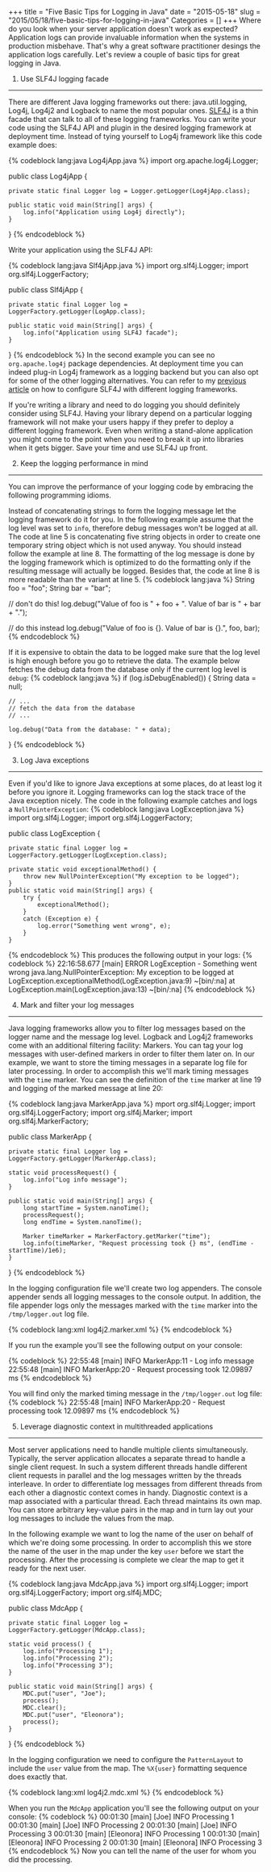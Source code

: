 +++
title = "Five Basic Tips for Logging in Java"
date = "2015-05-18"
slug = "2015/05/18/five-basic-tips-for-logging-in-java"
Categories = []
+++
Where do you look when your server application doesn't work as expected? Application logs can provide invaluable information when the systems in production misbehave. That's why a great software practitioner desings the application logs carefully. Let's review a couple of basic tips for great logging in Java.

<!-- more -->

1) Use SLF4J logging facade
---------------------------
There are different Java logging frameworks out there: java.util.logging, Log4j, Log4j2 and Logback to name the most popular ones. [SLF4J](http://www.slf4j.org/ "Simple Logging Facade for Java (SLF4J)") is a thin facade that can talk to all of these logging frameworks. You can write your code using the SLF4J API and plugin in the desired logging framework at deployment time. Instead of tying yourself to Log4j framework like this code example does:

{% codeblock lang:java Log4jApp.java %}
import org.apache.log4j.Logger;

public class Log4jApp {

	private static final Logger log = Logger.getLogger(Log4jApp.class);

	public static void main(String[] args) {
		log.info("Application using Log4j directly");
	}
}
{% endcodeblock %}

Write your application using the SLF4J API:

{% codeblock lang:java Slf4jApp.java %}
import org.slf4j.Logger;
import org.slf4j.LoggerFactory;

public class Slf4jApp {

	private static final Logger log = LoggerFactory.getLogger(LogApp.class);

	public static void main(String[] args) {
		log.info("Application using SLF4J facade");
	}

}
{% endcodeblock %}
In the second example you can see no `org.apache.log4j` package dependencies. At deployment time you can indeed plug-in Log4j framework as a logging backend but you can also opt for some of the other logging alternatives. You can refer to my [previous article](/blog/2015/05/11/java-logging-quick-reference/ "Java Logging Quick Reference") on how to configure SLF4J with different logging frameworks.

If you're writing a library and need to do logging you should definitely consider using SLF4J. Having your library depend on a particular logging framework will not make your users happy if they prefer to deploy a different logging framework. Even when writing a stand-alone application you might come to the point when you need to break it up into libraries when it gets bigger. Save your time and use SLF4J up front.

2) Keep the logging performance in mind
---------------------------------------
You can improve the performance of your logging code by embracing the following programming idioms.

Instead of concatenating strings to form the logging message let the logging framework do it for you. In the following example assume that the log level was set to `info`, therefore debug messages won't be logged at all. The code at line 5 is concatenating five string objects in order to create one temporary string object which is not used anyway. You should instead follow the example at line 8. The formatting of the log message is done by the logging framework which is optimized to do the formatting only if the resulting message will actually be logged. Besides that, the code at line 8 is more readable than the variant at line 5.
{% codeblock lang:java %}
String foo = "foo";
String bar = "bar";

// don't do this!
log.debug("Value of foo is " + foo + ". Value of bar is " + bar + ".");

// do this instead
log.debug("Value of foo is {}. Value of bar is {}.", foo, bar);
{% endcodeblock %}

If it is expensive to obtain the data to be logged make sure that the log level is high enough before you go to retrieve the data. The example below fetches the debug data from the database only if the current log level is `debug`:
{% codeblock lang:java %}
if (log.isDebugEnabled()) {
	String data = null;

	// ...
	// fetch the data from the database
	// ...

	log.debug("Data from the database: " + data);
}
{% endcodeblock %}

3) Log Java exceptions
----------------------
Even if you'd like to ignore Java exceptions at some places, do at least log it before you ignore it. Logging frameworks can log the stack trace of the Java exception nicely. The code in the following example catches and logs a `NullPointerException`:
{% codeblock lang:java LogException.java %}
import org.slf4j.Logger;
import org.slf4j.LoggerFactory;

public class LogException {

	private static final Logger log = LoggerFactory.getLogger(LogException.class);

	private static void exceptionalMethod() {
		throw new NullPointerException("My exception to be logged");
	}
	public static void main(String[] args) {
		try {
			exceptionalMethod();
		}
		catch (Exception e) {
			log.error("Something went wrong", e);
		}
	}
{% endcodeblock %}
This produces the following output in your logs:
{% codeblock %}
22:16:58.677 [main] ERROR LogException - Something went wrong
java.lang.NullPointerException: My exception to be logged
	at LogException.exceptionalMethod(LogException.java:9) ~[bin/:na]
	at LogException.main(LogException.java:13) ~[bin/:na]
{% endcodeblock %}

4) Mark and filter your log messages
------------------------------------
Java logging frameworks allow you to filter log messages based on the logger name and the message log level. Logback and Log4j2 frameworks come with an additional filtering facility: Markers. You can tag your log messages with user-defined markers in order to filter them later on. In our example, we want to store the timing messages in a separate log file for later processing. In order to accomplish this we'll mark timing messages with the `time` marker. You can see the definition of the `time` marker at line 19 and logging of the marked message at line 20:

{% codeblock lang:java MarkerApp.java %}
mport org.slf4j.Logger;
import org.slf4j.LoggerFactory;
import org.slf4j.Marker;
import org.slf4j.MarkerFactory;

public class MarkerApp {

	private static final Logger log = LoggerFactory.getLogger(MarkerApp.class);

	static void processRequest() {
		log.info("Log info message");
	}

	public static void main(String[] args) {
		long startTime = System.nanoTime();
		processRequest();
		long endTime = System.nanoTime();

		Marker timeMarker = MarkerFactory.getMarker("time");
		log.info(timeMarker, "Request processing took {} ms", (endTime - startTime)/1e6);
	}
}
{% endcodeblock %}

In the logging configuration file we'll create two log appenders. The console appender sends all logging messages to the console output. In addition, the file appender logs only the messages marked with the `time` marker into the `/tmp/logger.out` log file.

{% codeblock lang:xml log4j2.marker.xml %}
<Configuration>
    <Appenders>
        <Console name="console" target="SYSTEM_OUT">
            <PatternLayout pattern="%d{HH:mm:ss} [%t] %-5p %c{1}:%L - %m%n" />
        </Console>
        <File name="file" fileName="/tmp/logger.out" append="true">
            <PatternLayout pattern="%d{HH:mm:ss} [%t] %-5p %c{1}:%L - %m%n"/>
            <Filters>
                <MarkerFilter marker="time" onMatch="ACCEPT" onMismatch="DENY"/>
            </Filters>
        </File>
    </Appenders>
    <Loggers>
        <Root level="debug">
            <AppenderRef ref="console" />
            <AppenderRef ref="file" />
        </Root>
    </Loggers>
</Configuration>
{% endcodeblock %}

If you run the example you'll see the following output on your console:

{% codeblock %}
22:55:48 [main] INFO  MarkerApp:11 - Log info message
22:55:48 [main] INFO  MarkerApp:20 - Request processing took 12.09897 ms
{% endcodeblock %}

You will find only the marked timing message in the `/tmp/logger.out` log file:
{% codeblock %}
22:55:48 [main] INFO  MarkerApp:20 - Request processing took 12.09897 ms
{% endcodeblock %}

5) Leverage diagnostic context in multithreaded applications
------------------------------------------------------------
Most server applications need to handle multiple clients simultaneously. Typically, the server application allocates a separate thread to handle a single client request. In such a system different threads handle different client requests in parallel and the log messages written by the threads interleave. In order to differentiate log messages from different threads from each other a diagnostic context comes in handy. Diagnostic context is a map associated with a particular thread. Each thread maintains its own map. You can store arbitrary key-value pairs in the map and in turn lay out your log messages to include the values from the map.

In the following example we want to log the name of the user on behalf of which we're doing some processing. In order to accomplish this we store the name of the user in the map under the key `user` before we start the processing. After the processing is complete we clear the map to get it ready for the next user.

{% codeblock lang:java MdcApp.java %}
import org.slf4j.Logger;
import org.slf4j.LoggerFactory;
import org.slf4j.MDC;

public class MdcApp {

	private static final Logger log = LoggerFactory.getLogger(MdcApp.class);

	static void process() {
		log.info("Processing 1");
		log.info("Processing 2");
		log.info("Processing 3");
	}

	public static void main(String[] args) {
		MDC.put("user", "Joe");
		process();
		MDC.clear();
		MDC.put("user", "Eleonora");
		process();
	}
}
{% endcodeblock %}

In the logging configuration we need to configure the `PatternLayout` to include the `user` value from the map. The `%X{user}` formatting sequence does exactly that.

{% codeblock lang:xml log4j2.mdc.xml %}
<Configuration>
    <Appenders>
        <Console name="console" target="SYSTEM_OUT">
            <PatternLayout pattern="%d{HH:mm:ss} [%t] [%X{user}] %p %m%n" />
        </Console>
    </Appenders>
    <Loggers>
        <Root level="debug">
            <AppenderRef ref="console" />
        </Root>
    </Loggers>
</Configuration>
{% endcodeblock %}

When you run the `MdcApp` application you'll see the following output on your console:
{% codeblock %}
00:01:30 [main] [Joe] INFO Processing 1
00:01:30 [main] [Joe] INFO Processing 2
00:01:30 [main] [Joe] INFO Processing 3
00:01:30 [main] [Eleonora] INFO Processing 1
00:01:30 [main] [Eleonora] INFO Processing 2
00:01:30 [main] [Eleonora] INFO Processing 3
{% endcodeblock %}
Now you can tell the name of the user for whom you did the processing.
